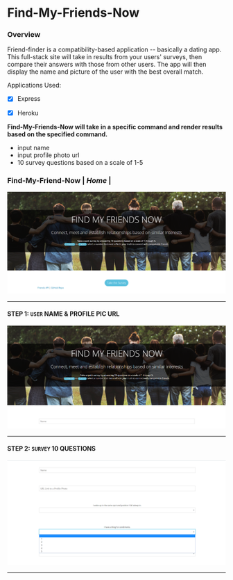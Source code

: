 # Find-My-Friends-Now
### Overview
Friend-finder is a compatibility-based application -- basically a dating app. This full-stack site will take in results from your users' surveys, then compare their answers with those from other users. The app will then display the name and picture of the user with the best overall match.


Applications Used:
- [x] Express
- [x] Heroku


**Find-My-Friends-Now will take in a specific command and render results based on the specified command.**
- input name
- input profile photo url
- 10 survey questions based on a scale of 1-5


### Find-My-Friend-Now | *Home* |
![Image of home](app/images/friendhome.png)

--------------------------------------------------------------------------------------------------------------------------------------

#### STEP 1: `USER` NAME & PROFILE PIC URL 
![Image of userinput](app/images/friend1.png)

--------------------------------------------------------------------------------------------------------------------------------------

#### STEP 2: `SURVEY` 10 QUESTIONS 
![Image of survey](app/images/friend2.png)

--------------------------------------------------------------------------------------------------------------------------------------

